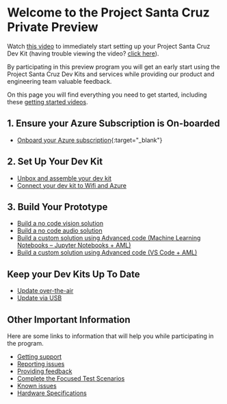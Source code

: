 
# Welcome to the Project Santa Cruz Private Preview
Watch [this video](https://microsoft.sharepoint-df.com/:v:/r/teams/ProjectSantaCruzPrivatePreview/Shared%20Documents/General/Videos/Getting%20Started/2%20-%20Devkit%20Unbox%20and%20OOBE.mp4?csf=1&web=1&e=eclGZp) to immediately start setting up your Project Santa Cruz Dev Kit (having trouble viewing the video? [click here](https://github.com/microsoft/Project-Santa-Cruz-Private-Preview/blob/main/user-guides/getting_started/videos.md)).

By participating in this preview program you will get an early start using the Project Santa Cruz Dev Kits and services while providing our product and engineering team valuable feedback.

On this page you will find everything you need to get started, including these [getting started videos](https://github.com/microsoft/Project-Santa-Cruz-Private-Preview/blob/main/user-guides/getting_started/videos.md).

## 1. Ensure your Azure Subscription is On-boarded
- [Onboard your Azure subscription](https://github.com/microsoft/Project-Santa-Cruz-Private-Preview/blob/main/user-guides/getting_started/azure-subscription-onboarding.md){:target="_blank"}

## 2. Set Up Your Dev Kit
- [Unbox and assemble your dev kit](https://github.com/microsoft/Project-Santa-Cruz-Private-Preview/blob/main/user-guides/getting_started/devkit-unboxing-setup.md)
- [Connect your dev kit to Wifi and Azure](https://github.com/microsoft/Project-Santa-Cruz-Private-Preview/blob/main/user-guides/getting_started/oobe.md)

## 3. Build Your Prototype
- [Build a no code vision solution](https://github.com/microsoft/Project-Santa-Cruz-Private-Preview/blob/main/user-guides/prototyping/create-nocode-vision.md)
- [Build a no code audio solution](https://github.com/microsoft/Project-Santa-Cruz-Private-Preview/blob/main/user-guides/prototyping/nocode-speech.md)
- [Build a custom solution using Advanced code (Machine Learning Notebooks – Jupyter Notebooks + AML)](https://github.com/microsoft/Project-Santa-Cruz-Private-Preview/blob/main/Sample-Scripts-and-Notebooks/Official/Machine%20Learning%20Notebooks/readme.md)
- [Build a custom solution using Advanced code (VS Code + AML)](https://github.com/microsoft/Project-Santa-Cruz-Private-Preview/blob/main/Sample-Scripts-and-Notebooks/Official/MobileNetV2SSDL_TrainingonVSCodeIDE/readme.md)

## Keep your Dev Kits Up To Date
- [Update over-the-air](https://github.com/microsoft/Project-Santa-Cruz-Private-Preview/blob/main/user-guides/updating/ota_update.md)
- [Update via USB](https://github.com/microsoft/Project-Santa-Cruz-Private-Preview/blob/main/user-guides/updating/usb_updating.md)


## Other Important Information
Here are some links to information that will help you while participating in the program.

- [Getting support](https://github.com/microsoft/Project-Santa-Cruz-Private-Preview/blob/main/user-guides/general/get-support.md)
- [Reporting issues](https://github.com/microsoft/Project-Santa-Cruz-Private-Preview/blob/main/user-guides/general/report-a-bug.md)
- [Providing feedback](https://github.com/microsoft/Project-Santa-Cruz-Private-Preview/blob/main/user-guides/general/give-feedback.md)
- [Complete the Focused Test Scenarios](https://github.com/microsoft/Project-Santa-Cruz-Private-Preview/blob/main/user-guides/general/test-scenarios.md)
- [Known issues](https://github.com/microsoft/Project-Santa-Cruz-Private-Preview/blob/main/release-notes/known-issues.md)
- [Hardware Specifications](https://github.com/microsoft/Project-Santa-Cruz-Private-Preview/tree/main/user-guides/hardware)


 

